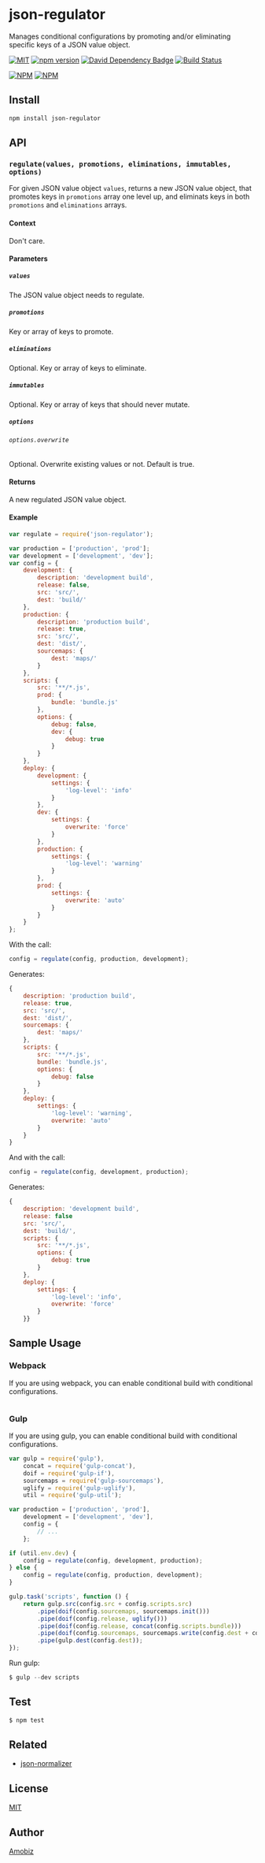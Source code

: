 # json-regulator
Manages conditional configurations by promoting and/or eliminating specific keys of a JSON value object.

[![MIT](http://img.shields.io/badge/license-MIT-brightgreen.svg)](https://github.com/amobiz/json-regulator/blob/master/LICENSE) [![npm version](https://badge.fury.io/js/json-regulator.svg)](http://badge.fury.io/js/json-regulator) [![David Dependency Badge](https://david-dm.org/amobiz/json-regulator.svg)](https://david-dm.org/amobiz/json-regulator)
[![Build Status](https://travis-ci.org/amobiz/json-regulator.svg?branch=master)](https://travis-ci.org/amobiz/json-regulator)

[![NPM](https://nodei.co/npm/json-regulator.png?downloads=true&downloadRank=true&stars=true)](https://nodei.co/npm/json-regulator.png?downloads=true&downloadRank=true&stars=true) [![NPM](https://nodei.co/npm-dl/json-regulator.png?months=6&height=3)](https://nodei.co/npm/json-regulator/)


## Install
``` bash
npm install json-regulator
```

## API

### `regulate(values, promotions, eliminations, immutables, options)`
For given JSON value object `values`, returns a new JSON value object, that promotes keys in `promotions` array one level up, and eliminats keys in both `promotions` and `eliminations` arrays.
#### Context
Don't care.
#### Parameters
##### `values`
The JSON value object needs to regulate.
##### `promotions`
Key or array of keys to promote.
##### `eliminations`
Optional. Key or array of keys to eliminate.
##### `immutables`
Optional. Key or array of keys that should never mutate.
##### `options`
###### `options.overwrite`
Optional. Overwrite existing values or not. Default is true.
#### Returns
A new regulated JSON value object.
#### Example
``` javascript
var regulate = require('json-regulator');

var production = ['production', 'prod'];
var development = ['development', 'dev'];
var config = {
    development: {
        description: 'development build',
        release: false,
        src: 'src/',
        dest: 'build/'
    },
    production: {
        description: 'production build',
        release: true,
        src: 'src/',
        dest: 'dist/',
        sourcemaps: {
            dest: 'maps/'
        }
    },
    scripts: {
        src: '**/*.js',
        prod: {
            bundle: 'bundle.js'
        },
        options: {
            debug: false,
            dev: {
                debug: true
            }
        }
    },
    deploy: {
        development: {
            settings: {
                'log-level': 'info'
            }
        },
        dev: {
            settings: {
                overwrite: 'force'
            }
        },
        production: {
            settings: {
                'log-level': 'warning'
            }
        },
        prod: {
            settings: {
                overwrite: 'auto'
            }
        }
    }
};
```

With the call:
``` javascript
config = regulate(config, production, development);
```

Generates:
``` javascript
{
    description: 'production build',
    release: true,
    src: 'src/',
    dest: 'dist/',
    sourcemaps: {
        dest: 'maps/'
    },
    scripts: {
        src: '**/*.js',
        bundle: 'bundle.js',
        options: {
            debug: false
        }
    },
    deploy: {
        settings: {
            'log-level': 'warning',
            overwrite: 'auto'
        }
    }
}
```

And with the call:
``` javascript
config = regulate(config, development, production);
```

Generates:
``` javascript
{
    description: 'development build',
    release: false
    src: 'src/',
    dest: 'build/',
    scripts: {
        src: '**/*.js',
        options: {
            debug: true
        }
    },
    deploy: {
        settings: {
            'log-level': 'info',
            overwrite: 'force'
        }
    }}
```

## Sample Usage

### Webpack

If you are using webpack, you can enable conditional build with conditional configurations.
``` javascript

```

### Gulp

If you are using gulp, you can enable conditional build with conditional configurations.
``` javascript
var gulp = require('gulp'),
    concat = require('gulp-concat'),
    doif = require('gulp-if'),
    sourcemaps = require('gulp-sourcemaps'),
    uglify = require('gulp-uglify'),
    util = require('gulp-util');

var production = ['production', 'prod'],
    development = ['development', 'dev'],
    config = {
        // ...
    };

if (util.env.dev) {
    config = regulate(config, development, production);
} else {
    config = regulate(config, production, development);
}

gulp.task('scripts', function () {
    return gulp.src(config.src + config.scripts.src)
        .pipe(doif(config.sourcemaps, sourcemaps.init()))
        .pipe(doif(config.release, uglify()))
        .pipe(doif(config.release, concat(config.scripts.bundle)))
        .pipe(doif(config.sourcemaps, sourcemaps.write(config.dest + config.sourcemaps.dest)))
        .pipe(gulp.dest(config.dest));
});
```

Run gulp:
``` javascript
$ gulp --dev scripts
```

## Test
``` bash
$ npm test
```

## Related
* [json-normalizer](https://github.com/amobiz/json-normalizer)

## License
[MIT](https://opensource.org/licenses/MIT)

## Author
[Amobiz](https://github.com/amobiz)
